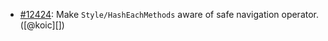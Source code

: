 * [#12424](https://github.com/rubocop/rubocop/issues/12424): Make `Style/HashEachMethods` aware of safe navigation operator. ([@koic][])
